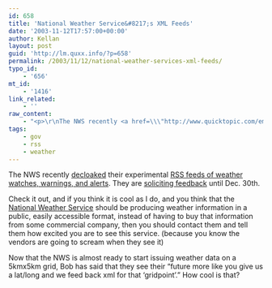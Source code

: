 ```yaml
---
id: 658
title: 'National Weather Service&#8217;s XML Feeds'
date: '2003-11-12T17:57:00+00:00'
author: Kellan
layout: post
guid: 'http://lm.quxx.info/?p=658'
permalink: /2003/11/12/national-weather-services-xml-feeds/
typo_id:
    - '656'
mt_id:
    - '1416'
link_related:
    - ''
raw_content:
    - "<p>\r\nThe NWS recently <a href=\\\"http://www.quicktopic.com/em/H/aZRarGycKBuyE/m18\\\">decloaked</a> their experimental <a href=\\\"http://weather.gov/alerts/\\\">RSS feeds of weather watches, warnings, and alerts</a>.  They are <a href=\\\"http://weather.gov/survey/nws-survey.php?code=rss-cap-wwa\\\">soliciting feedback</a> until Dec. 30th.\r\n</p>\r\n<p>\r\nCheck it out, and if you think it is cool as I do, and you think that the <a href=\\\"http://weather.gov\\\">National Weather Service</a> should be producing weather information in a public, easily accessible format, instead of having to buy that information from some commercial company, then you should contact them and tell them how excited you are to see this service. (because you know the vendors are going to scream when they see it)\r\n</p>\r\n<p>\r\nNow that the NWS is almost ready to start issuing weather data on a 5kmx5km grid, Bob has said that they see their \\\"future more like you give us a lat/long and we feed back xml for that \\'gridpoint\\'.\\\"  How cool is that?\r\n</p>"
tags:
    - gov
    - rss
    - weather
---
```


The NWS recently [decloaked](http://www.quicktopic.com/em/H/aZRarGycKBuyE/m18) their experimental [RSS feeds of weather watches, warnings, and alerts](http://weather.gov/alerts/). They are [soliciting feedback](http://weather.gov/survey/nws-survey.php?code=rss-cap-wwa) until Dec. 30th.

Check it out, and if you think it is cool as I do, and you think that the [National Weather Service](http://weather.gov) should be producing weather information in a public, easily accessible format, instead of having to buy that information from some commercial company, then you should contact them and tell them how excited you are to see this service. (because you know the vendors are going to scream when they see it)

Now that the NWS is almost ready to start issuing weather data on a 5kmx5km grid, Bob has said that they see their “future more like you give us a lat/long and we feed back xml for that ‘gridpoint’.” How cool is that?